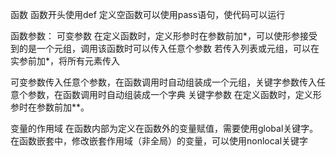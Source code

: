 函数
函数开头使用def
定义空函数可以使用pass语句，使代码可以运行

函数参数：
可变参数
在定义函数时，定义形参时在参数前加*，可以使形参接受到的是一个元组，调用该函数时可以传入任意个参数
若传入列表或元组，可以在实参前加*，将所有元素传入

可变参数传入任意个参数，在函数调用时自动组装成一个元组，关键字参数传入任意个参数，在函数调用时自动组装成一个字典
关键字参数
在定义函数时，定义形参时在参数前加**。

变量的作用域
在函数内部为定义在函数外的变量赋值，需要使用global关键字。
在函数嵌套中，修改嵌套作用域（非全局）的变量，可以使用nonlocal关键字
